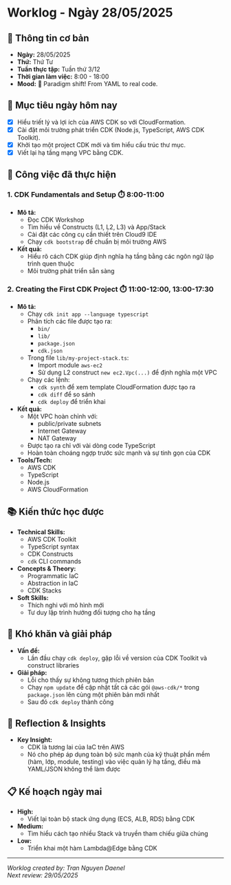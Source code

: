# Worklog - Ngày 28/05/2025

## 📅 Thông tin cơ bản

- **Ngày:** 28/05/2025  
- **Thứ:** Thứ Tư  
- **Tuần thực tập:** Tuần thứ 3/12  
- **Thời gian làm việc:** 8:00 - 18:00  
- **Mood:** 🤯 Paradigm shift! From YAML to real code.

## 🎯 Mục tiêu ngày hôm nay

- [x] Hiểu triết lý và lợi ích của AWS CDK so với CloudFormation.
- [x] Cài đặt môi trường phát triển CDK (Node.js, TypeScript, AWS CDK Toolkit).
- [x] Khởi tạo một project CDK mới và tìm hiểu cấu trúc thư mục.
- [x] Viết lại hạ tầng mạng VPC bằng CDK.

## 💼 Công việc đã thực hiện

### 1. CDK Fundamentals and Setup ⏱️ 8:00-11:00

- **Mô tả:**
  - Đọc CDK Workshop
  - Tìm hiểu về Constructs (L1, L2, L3) và App/Stack
  - Cài đặt các công cụ cần thiết trên Cloud9 IDE
  - Chạy `cdk bootstrap` để chuẩn bị môi trường AWS
- **Kết quả:**
  - Hiểu rõ cách CDK giúp định nghĩa hạ tầng bằng các ngôn ngữ lập trình quen thuộc
  - Môi trường phát triển sẵn sàng

### 2. Creating the First CDK Project ⏱️ 11:00-12:00, 13:00-17:30

- **Mô tả:**
  - Chạy `cdk init app --language typescript`
  - Phân tích các file được tạo ra:
    - `bin/`
    - `lib/`
    - `package.json`
    - `cdk.json`
  - Trong file `lib/my-project-stack.ts`:
    - Import module `aws-ec2`
    - Sử dụng L2 construct `new ec2.Vpc(...)` để định nghĩa một VPC
  - Chạy các lệnh:
    - `cdk synth` để xem template CloudFormation được tạo ra
    - `cdk diff` để so sánh
    - `cdk deploy` để triển khai
- **Kết quả:**
  - Một VPC hoàn chỉnh với:
    - public/private subnets
    - Internet Gateway
    - NAT Gateway
  - Được tạo ra chỉ với vài dòng code TypeScript
  - Hoàn toàn choáng ngợp trước sức mạnh và sự tinh gọn của CDK
- **Tools/Tech:**
  - AWS CDK
  - TypeScript
  - Node.js
  - AWS CloudFormation

## 📚 Kiến thức học được

- **Technical Skills:**
  - AWS CDK Toolkit
  - TypeScript syntax
  - CDK Constructs
  - `cdk` CLI commands
- **Concepts & Theory:**
  - Programmatic IaC
  - Abstraction in IaC
  - CDK Stacks
- **Soft Skills:**
  - Thích nghi với mô hình mới
  - Tư duy lập trình hướng đối tượng cho hạ tầng

## 🚧 Khó khăn và giải pháp

- **Vấn đề:**
  - Lần đầu chạy `cdk deploy`, gặp lỗi về version của CDK Toolkit và construct libraries
- **Giải pháp:**
  - Lỗi cho thấy sự không tương thích phiên bản
  - Chạy `npm update` để cập nhật tất cả các gói `@aws-cdk/*` trong `package.json` lên cùng một phiên bản mới nhất
  - Sau đó `cdk deploy` thành công

## 💭 Reflection & Insights

- **Key Insight:**
  - CDK là tương lai của IaC trên AWS
  - Nó cho phép áp dụng toàn bộ sức mạnh của kỹ thuật phần mềm (hàm, lớp, module, testing) vào việc quản lý hạ tầng, điều mà YAML/JSON không thể làm được

## 📋 Kế hoạch ngày mai

- **High:**
  - Viết lại toàn bộ stack ứng dụng (ECS, ALB, RDS) bằng CDK
- **Medium:**
  - Tìm hiểu cách tạo nhiều Stack và truyền tham chiếu giữa chúng
- **Low:**
  - Triển khai một hàm Lambda@Edge bằng CDK

---

*Worklog created by: Tran Nguyen Daenel*  
*Next review: 29/05/2025*
